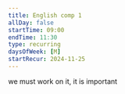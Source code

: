 ```yaml
---
title: English comp 1
allDay: false
startTime: 09:00
endTime: 11:30
type: recurring
daysOfWeek: [M]
startRecur: 2024-11-25
---
```

we must work on it, it is important